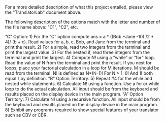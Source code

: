 For a more detailed description of what this project entailed, please view the "TranslatorLab" document above.

The following description of the options match with the letter and number of the file name above: "C1", "C2", etc.

“C” Option:
    1)	For the “C” option compute ans = a * ((Bob +Jane -10) /2 * 4)/ (b + c).  Read values for a, b, c, Bob, and Jane from the terminal and print the result.
    2)	For a simple, read two integers from the terminal and print the largest value.
    3)	For the nested if, read three integers from the terminal and print the largest.
    4)	Compute N! using a “while” or “for” loop.  Read the value of N from the terminal and print the result.  If you nest for loops, place your factorial calculation in a loop           for M iterations.  M should be read from the terminal.  N! is defined as N*(N-1)! For N > 1.  0! And 1! both equal 1 by definition.
“B” Option Territory:
    5)	Repeat #4 for the while and nested while statements.
    6)	Calculate N! using a function.  Use a for or while loop to do the actual calculation.  All input should be from the keyboard and results placed on the display device in           the main program.
“A” Option Territory:
    7)	Calculate N! using a recursive function.  All input should be from the keyboard and results placed on the display device in the main program.
    8)  Exhibit any programs required to show special features of your translator such as CBV or CBR.
